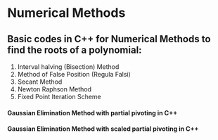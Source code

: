 # Numerical Methods

## Basic codes in C++ for Numerical Methods to find the roots of a polynomial:
1. Interval halving (Bisection) Method
2. Method of False Position (Regula Falsi)
3. Secant Method
4. Newton Raphson Method
5. Fixed Point Iteration Scheme

#### Gaussian Elimination Method with partial pivoting in C++

#### Gaussian Elimination Method with scaled partial pivoting in C++
